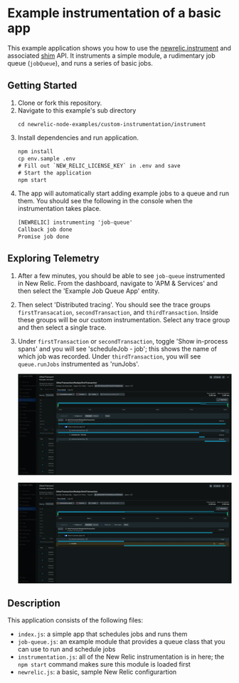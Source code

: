 # Example instrumentation of a basic app

This example application shows you how to use the [newrelic.instrument](https://newrelic.github.io/node-newrelic/API.html#instrument) and associated [shim](https://newrelic.github.io/node-newrelic/Shim.html) API. It instruments a simple module, a rudimentary job queue (`jobQueue`), and runs a series of basic jobs.

## Getting Started

1. Clone or fork this repository.
2. Navigate to this example's sub directory
   ```
   cd newrelic-node-examples/custom-instrumentation/instrument
   ```
3. Install dependencies and run application.
   ```
   npm install
   cp env.sample .env
   # Fill out `NEW_RELIC_LICENSE_KEY` in .env and save 
   # Start the application
   npm start
   ```
4. The app will automatically start adding example jobs to a queue and run them. You should see the following in the console when the instrumentation takes place.
   ```
   [NEWRELIC] instrumenting 'job-queue'
   Callback job done
   Promise job done
   ```

## Exploring Telemetry

1. After a few minutes, you should be able to see `job-queue` instrumented in New Relic. From the dashboard, navigate to 'APM & Services' and then select the 'Example Job Queue App' entity.
2. Then select 'Distributed tracing'. You should see the trace groups `firstTransacation`, `secondTransaction`, and `thirdTransaction`. Inside these groups will be our custom instrumentation. Select any trace group and then select a single trace.
3. Under `firstTransaction` or `secondTransaction`, toggle 'Show in-process spans' and you will see 'scheduleJob - job'; this shows the name of which job was recorded. Under `thirdTransaction`, you will see `queue.runJobs` instrumented as 'runJobs'.

   ![1722869774240](./image/README/1722869774240.png)

   ![1722869857647](./image/README/1722869857647.png)

## Description

This application consists of the following files:

* `index.js`: a simple app that schedules jobs and runs them
* `job-queue.js`: an example module that provides a queue class that you can use to run and schedule jobs
* `instrumentation.js`: all of the New Relic instrumentation is in here; the `npm start` command makes sure this module is loaded first
* `newrelic.js`: a basic, sample New Relic configurartion
